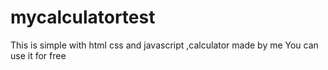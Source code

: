 # mycalculatortest
This is simple with html css and javascript ,calculator made by me
You can use it for free
